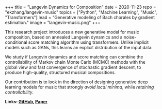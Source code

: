 +++
title = "Langevin Dynamics for Composition"
date = 2020-11-23
repo = "ekzhang/langevin-music"
topics = ["Python", "Machine Learning", "Music", "Transformers"]
lead = "Generative modeling of Bach chorales by gradient estimation."
image = "langevin-music.png"
+++

This research project introduces a new generative model for music composition,
based on annealed Langevin dynamics and a noise-conditional score matching
algorithm using transformers. Unlike implicit models such as GANs, this learns
an explicit distribution of the input data.

We study if Langevin dynamics and score matching can combine the controllability
of Markov chain Monte Carlo (MCMC) methods with the global view and fast
convergence of stochastic gradient descent, to produce high-quality, structured
musical compositions.

Our contribution is to look in the direction of designing generative deep
learning models for music that strongly _avoid local minima_, while _retaining
controllability_.

**Links: [GitHub](https://github.com/ekzhang/langevin-music),
[Paper](https://www.ekzhang.com/assets/pdf/Generative_Music_Modeling.pdf)**
